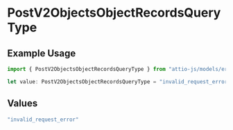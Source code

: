 # PostV2ObjectsObjectRecordsQueryType

## Example Usage

```typescript
import { PostV2ObjectsObjectRecordsQueryType } from "attio-js/models/errors";

let value: PostV2ObjectsObjectRecordsQueryType = "invalid_request_error";
```

## Values

```typescript
"invalid_request_error"
```